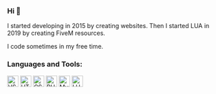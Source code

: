 ### Hi 👋

I started developing in 2015 by creating websites.
Then I started LUA in 2019 by creating FiveM resources.

I code sometimes in my free time.


### Languages and Tools:
<img alt="VSCode" width="26px" src="https://cdn.jsdelivr.net/gh/devicons/devicon/icons/vscode/vscode-original.svg" />          <img alt="HTML5" width="26px" src="https://cdn.jsdelivr.net/gh/devicons/devicon/icons/html5/html5-original.svg" />          <img alt="CSS3" width="26px" src="https://cdn.jsdelivr.net/gh/devicons/devicon/icons/css3/css3-original.svg" />          <img alt="PHP" width="26px" src="https://cdn.jsdelivr.net/gh/devicons/devicon/icons/php/php-plain.svg" />          <img alt="MySQL" width="26px" src="https://cdn.jsdelivr.net/gh/devicons/devicon/icons/mysql/mysql-original.svg" />          <img alt="LUA" width="26px" src="https://cdn.jsdelivr.net/gh/devicons/devicon/icons/lua/lua-plain-wordmark.svg" />
